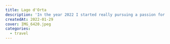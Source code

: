 ```yaml
---
title: Lago d'Orta
description: 'In the year 2022 I started really pursuing a passion for bird and wildlife photography.'
createdAt: 2022-01-29
cover: IMG_6420.jpeg
categories:
  - travel
---
```

